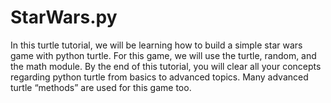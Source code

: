 # StarWars.py
In this turtle tutorial, we will be learning how to build a simple star wars game with python turtle. For this game, we will use the turtle, random, and the math module. By the end of this tutorial, you will clear all your concepts regarding python turtle from basics to advanced topics. Many advanced turtle “methods” are used for this game too.
